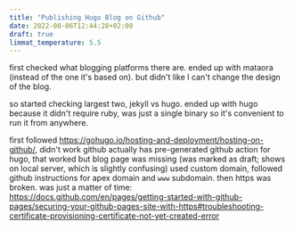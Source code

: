 ```yaml
---
title: "Publishing Hugo Blog on Github"
date: 2022-08-06T12:44:28+02:00
draft: true
limmat_temperature: 5.5
---
```


first checked what blogging platforms there are. ended up with mataora (instead of the one it's based on). but didn't like I can't change the design of the blog.

so started checking largest two, jekyll vs hugo. ended up with hugo because it didn't require ruby, was just a single binary so it's convenient to run it from anywhere.

first followed https://gohugo.io/hosting-and-deployment/hosting-on-github/, didn't work
github actually has pre-generated github action for hugo, that worked
but blog page was missing (was marked as draft; shows on local server, which is slightly confusing)
used custom domain, followed github instructions for apex domain and `www` subdomain.
then https was broken. was just a matter of time: https://docs.github.com/en/pages/getting-started-with-github-pages/securing-your-github-pages-site-with-https#troubleshooting-certificate-provisioning-certificate-not-yet-created-error